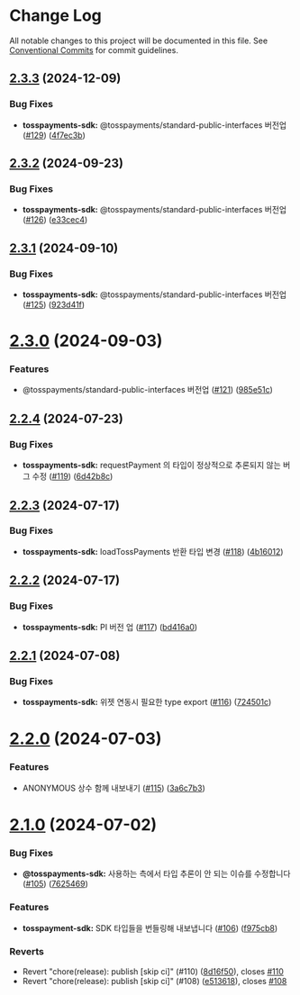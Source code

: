 # Change Log

All notable changes to this project will be documented in this file.
See [Conventional Commits](https://conventionalcommits.org) for commit guidelines.

## [2.3.3](https://github.com/tosspayments/browser-sdk/compare/@tosspayments/tosspayments-sdk@2.3.2...@tosspayments/tosspayments-sdk@2.3.3) (2024-12-09)


### Bug Fixes

* **tosspayments-sdk:** @tosspayments/standard-public-interfaces 버전업 ([#129](https://github.com/tosspayments/browser-sdk/issues/129)) ([4f7ec3b](https://github.com/tosspayments/browser-sdk/commit/4f7ec3becddc35187a8584c6454d4fe64828f888))





## [2.3.2](https://github.com/tosspayments/browser-sdk/compare/@tosspayments/tosspayments-sdk@2.3.1...@tosspayments/tosspayments-sdk@2.3.2) (2024-09-23)


### Bug Fixes

* **tosspayments-sdk:** @tosspayments/standard-public-interfaces 버전업 ([#126](https://github.com/tosspayments/browser-sdk/issues/126)) ([e33cec4](https://github.com/tosspayments/browser-sdk/commit/e33cec49d14dbaffb92396eb4873a016ca314999))





## [2.3.1](https://github.com/tosspayments/browser-sdk/compare/@tosspayments/tosspayments-sdk@2.3.0...@tosspayments/tosspayments-sdk@2.3.1) (2024-09-10)


### Bug Fixes

* **tosspayments-sdk:** @tosspayments/standard-public-interfaces 버전업 ([#125](https://github.com/tosspayments/browser-sdk/issues/125)) ([923d41f](https://github.com/tosspayments/browser-sdk/commit/923d41fd79bc41304ef08f553d98c09b76db6650))





# [2.3.0](https://github.com/tosspayments/browser-sdk/compare/@tosspayments/tosspayments-sdk@2.2.4...@tosspayments/tosspayments-sdk@2.3.0) (2024-09-03)


### Features

* @tosspayments/standard-public-interfaces 버전업 ([#121](https://github.com/tosspayments/browser-sdk/issues/121)) ([985e51c](https://github.com/tosspayments/browser-sdk/commit/985e51c172248a68803cc28538aa3a609bda85ee))





## [2.2.4](https://github.com/tosspayments/browser-sdk/compare/@tosspayments/tosspayments-sdk@2.2.3...@tosspayments/tosspayments-sdk@2.2.4) (2024-07-23)


### Bug Fixes

* **tosspayments-sdk:** requestPayment 의 타입이 정상적으로 추론되지 않는 버그 수정 ([#119](https://github.com/tosspayments/browser-sdk/issues/119)) ([6d42b8c](https://github.com/tosspayments/browser-sdk/commit/6d42b8cc26f10a73bb001a64c7483faed4cf7948))





## [2.2.3](https://github.com/tosspayments/browser-sdk/compare/@tosspayments/tosspayments-sdk@2.2.2...@tosspayments/tosspayments-sdk@2.2.3) (2024-07-17)


### Bug Fixes

* **tosspayments-sdk:** loadTossPayments 반환 타입 변경 ([#118](https://github.com/tosspayments/browser-sdk/issues/118)) ([4b16012](https://github.com/tosspayments/browser-sdk/commit/4b1601206ba77856a1fe0c811f01a4a8700a9f53))





## [2.2.2](https://github.com/tosspayments/browser-sdk/compare/@tosspayments/tosspayments-sdk@2.2.1...@tosspayments/tosspayments-sdk@2.2.2) (2024-07-17)


### Bug Fixes

* **tosspayments-sdk:** PI 버전 업 ([#117](https://github.com/tosspayments/browser-sdk/issues/117)) ([bd416a0](https://github.com/tosspayments/browser-sdk/commit/bd416a0b0407e4a3bdc4bec6379ba99f5120c13a))





## [2.2.1](https://github.com/tosspayments/browser-sdk/compare/@tosspayments/tosspayments-sdk@2.2.0...@tosspayments/tosspayments-sdk@2.2.1) (2024-07-08)


### Bug Fixes

* **tosspayments-sdk:** 위젯 연동시 필요한 type export ([#116](https://github.com/tosspayments/browser-sdk/issues/116)) ([724501c](https://github.com/tosspayments/browser-sdk/commit/724501c8ad79e395d29b0b11191d6e296d0f8134))





# [2.2.0](https://github.com/tosspayments/browser-sdk/compare/@tosspayments/tosspayments-sdk@2.1.0...@tosspayments/tosspayments-sdk@2.2.0) (2024-07-03)


### Features

* ANONYMOUS 상수 함께 내보내기 ([#115](https://github.com/tosspayments/browser-sdk/issues/115)) ([3a6c7b3](https://github.com/tosspayments/browser-sdk/commit/3a6c7b37decc5b7c912430342206eb2c098c868c))





# [2.1.0](https://github.com/tosspayments/browser-sdk/compare/@tosspayments/tosspayments-sdk@2.0.0...@tosspayments/tosspayments-sdk@2.1.0) (2024-07-02)


### Bug Fixes

* **@tosspayments-sdk:** 사용하는 측에서 타입 추론이 안 되는 이슈를 수정합니다 ([#105](https://github.com/tosspayments/browser-sdk/issues/105)) ([7625469](https://github.com/tosspayments/browser-sdk/commit/762546989c7f39b83d5344349f60dbb8be2339e5))


### Features

* **tosspayment-sdk:** SDK 타입들을 번들링해 내보냅니다 ([#106](https://github.com/tosspayments/browser-sdk/issues/106)) ([f975cb8](https://github.com/tosspayments/browser-sdk/commit/f975cb889dcc2f9cdda31c78ac5eff2fa48b5279))


### Reverts

* Revert "chore(release): publish [skip ci]" (#110) ([8d16f50](https://github.com/tosspayments/browser-sdk/commit/8d16f50254ed7d4b23bd8af73d33b487b7607983)), closes [#110](https://github.com/tosspayments/browser-sdk/issues/110)
* Revert "chore(release): publish [skip ci]" (#108) ([e513618](https://github.com/tosspayments/browser-sdk/commit/e513618478149495a586518318565201461fc74e)), closes [#108](https://github.com/tosspayments/browser-sdk/issues/108)
